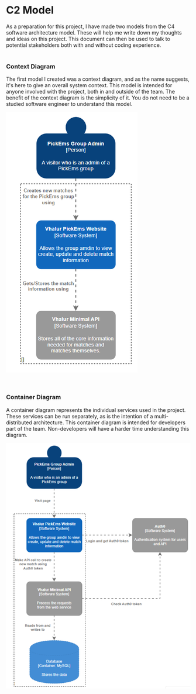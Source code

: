 # C2 Model
As a preparation for this project, I have made two models from the C4 software architecture model. These will help me write down my thoughts and ideas on this project.
This document can then be used to talk to potential stakeholders both with and without coding experience. 
<br><br>
### Context Diagram
The first model I created was a context diagram, and as the name suggests, it's here to give an overall system context. 
This model is intended for anyone involved with the project, both in and outside of the team. The benefit of the context diagram is the  simplicity of it. 
You do not need to be a studied software engineer to understand this model.  

![Context Diagram](https://github.com/Vhalur-PickEms/documentation/blob/main/c2model/contextDiagram.png)

<br>

### Container Diagram
A container diagram represents the individual services used in the project. These services can be run separately, as is the intention of a multi-distributed architecture. 
This container diagram is intended for developers part of the team. Non-developers will have a harder time understanding this diagram. 

![Container Diagram](https://github.com/Vhalur-PickEms/documentation/blob/main/c2model/containerDiagram.png)
